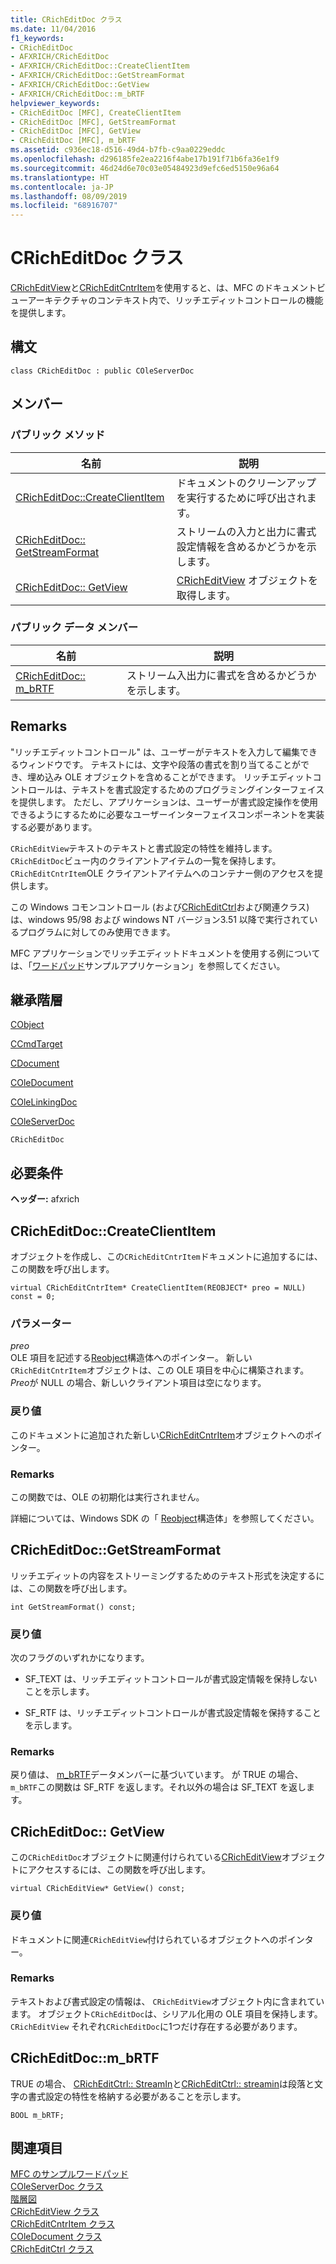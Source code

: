 ```yaml
---
title: CRichEditDoc クラス
ms.date: 11/04/2016
f1_keywords:
- CRichEditDoc
- AFXRICH/CRichEditDoc
- AFXRICH/CRichEditDoc::CreateClientItem
- AFXRICH/CRichEditDoc::GetStreamFormat
- AFXRICH/CRichEditDoc::GetView
- AFXRICH/CRichEditDoc::m_bRTF
helpviewer_keywords:
- CRichEditDoc [MFC], CreateClientItem
- CRichEditDoc [MFC], GetStreamFormat
- CRichEditDoc [MFC], GetView
- CRichEditDoc [MFC], m_bRTF
ms.assetid: c936ec18-d516-49d4-b7fb-c9aa0229eddc
ms.openlocfilehash: d296185fe2ea2216f4abe17b191f71b6fa36e1f9
ms.sourcegitcommit: 46d24d6e70c03e05484923d9efc6ed5150e96a64
ms.translationtype: HT
ms.contentlocale: ja-JP
ms.lasthandoff: 08/09/2019
ms.locfileid: "68916707"
---
```

# <a name="cricheditdoc-class"></a>CRichEditDoc クラス

[CRichEditView](../../mfc/reference/cricheditview-class.md)と[CRichEditCntrItem](../../mfc/reference/cricheditcntritem-class.md)を使用すると、は、MFC のドキュメントビューアーキテクチャのコンテキスト内で、リッチエディットコントロールの機能を提供します。

## <a name="syntax"></a>構文

```
class CRichEditDoc : public COleServerDoc
```

## <a name="members"></a>メンバー

### <a name="public-methods"></a>パブリック メソッド

|名前|説明|
|----------|-----------------|
|[CRichEditDoc::CreateClientItem](#createclientitem)|ドキュメントのクリーンアップを実行するために呼び出されます。|
|[CRichEditDoc:: GetStreamFormat](#getstreamformat)|ストリームの入力と出力に書式設定情報を含めるかどうかを示します。|
|[CRichEditDoc:: GetView](#getview)|[CRichEditView](../../mfc/reference/cricheditview-class.md) オブジェクトを取得します。|

### <a name="public-data-members"></a>パブリック データ メンバー

|名前|説明|
|----------|-----------------|
|[CRichEditDoc:: m_bRTF](#m_brtf)|ストリーム入出力に書式を含めるかどうかを示します。|

## <a name="remarks"></a>Remarks

"リッチエディットコントロール" は、ユーザーがテキストを入力して編集できるウィンドウです。 テキストには、文字や段落の書式を割り当てることができ、埋め込み OLE オブジェクトを含めることができます。 リッチエディットコントロールは、テキストを書式設定するためのプログラミングインターフェイスを提供します。 ただし、アプリケーションは、ユーザーが書式設定操作を使用できるようにするために必要なユーザーインターフェイスコンポーネントを実装する必要があります。

`CRichEditView`テキストのテキストと書式設定の特性を維持します。 `CRichEditDoc`ビュー内のクライアントアイテムの一覧を保持します。 `CRichEditCntrItem`OLE クライアントアイテムへのコンテナー側のアクセスを提供します。

この Windows コモンコントロール (および[CRichEditCtrl](../../mfc/reference/cricheditctrl-class.md)および関連クラス) は、windows 95/98 および windows NT バージョン3.51 以降で実行されているプログラムに対してのみ使用できます。

MFC アプリケーションでリッチエディットドキュメントを使用する例については、「[ワードパッド](../../overview/visual-cpp-samples.md)サンプルアプリケーション」を参照してください。

## <a name="inheritance-hierarchy"></a>継承階層

[CObject](../../mfc/reference/cobject-class.md)

[CCmdTarget](../../mfc/reference/ccmdtarget-class.md)

[CDocument](../../mfc/reference/cdocument-class.md)

[COleDocument](../../mfc/reference/coledocument-class.md)

[COleLinkingDoc](../../mfc/reference/colelinkingdoc-class.md)

[COleServerDoc](../../mfc/reference/coleserverdoc-class.md)

`CRichEditDoc`

## <a name="requirements"></a>必要条件

**ヘッダー:** afxrich

##  <a name="createclientitem"></a>  CRichEditDoc::CreateClientItem

オブジェクトを作成し、この`CRichEditCntrItem`ドキュメントに追加するには、この関数を呼び出します。

```
virtual CRichEditCntrItem* CreateClientItem(REOBJECT* preo = NULL) const = 0;
```

### <a name="parameters"></a>パラメーター

*preo*<br/>
OLE 項目を記述する[Reobject](/windows/desktop/api/richole/ns-richole-reobject)構造体へのポインター。 新しい`CRichEditCntrItem`オブジェクトは、この OLE 項目を中心に構築されます。 *Preo*が NULL の場合、新しいクライアント項目は空になります。

### <a name="return-value"></a>戻り値

このドキュメントに追加された新しい[CRichEditCntrItem](../../mfc/reference/cricheditcntritem-class.md)オブジェクトへのポインター。

### <a name="remarks"></a>Remarks

この関数では、OLE の初期化は実行されません。

詳細については、Windows SDK の「 [Reobject](/windows/desktop/api/richole/ns-richole-reobject)構造体」を参照してください。

##  <a name="getstreamformat"></a>  CRichEditDoc::GetStreamFormat

リッチエディットの内容をストリーミングするためのテキスト形式を決定するには、この関数を呼び出します。

```
int GetStreamFormat() const;
```

### <a name="return-value"></a>戻り値

次のフラグのいずれかになります。

- SF_TEXT は、リッチエディットコントロールが書式設定情報を保持しないことを示します。

- SF_RTF は、リッチエディットコントロールが書式設定情報を保持することを示します。

### <a name="remarks"></a>Remarks

戻り値は、 [m_bRTF](#m_brtf)データメンバーに基づいています。 が TRUE の場合、 `m_bRTF`この関数は SF_RTF を返します。それ以外の場合は SF_TEXT を返します。

##  <a name="getview"></a>CRichEditDoc:: GetView

この`CRichEditDoc`オブジェクトに関連付けられている[CRichEditView](../../mfc/reference/cricheditview-class.md)オブジェクトにアクセスするには、この関数を呼び出します。

```
virtual CRichEditView* GetView() const;
```

### <a name="return-value"></a>戻り値

ドキュメントに関連`CRichEditView`付けられているオブジェクトへのポインター。

### <a name="remarks"></a>Remarks

テキストおよび書式設定の情報は、 `CRichEditView`オブジェクト内に含まれています。 オブジェクト`CRichEditDoc`は、シリアル化用の OLE 項目を保持します。 `CRichEditView` それぞれ`CRichEditDoc`に1つだけ存在する必要があります。

##  <a name="m_brtf"></a>  CRichEditDoc::m_bRTF

TRUE の場合、 [CRichEditCtrl:: StreamIn](../../mfc/reference/cricheditctrl-class.md#streamin)と[CRichEditCtrl:: streamin](../../mfc/reference/cricheditctrl-class.md#streamout)は段落と文字の書式設定の特性を格納する必要があることを示します。

```
BOOL m_bRTF;
```

## <a name="see-also"></a>関連項目

[MFC のサンプルワードパッド](../../overview/visual-cpp-samples.md)<br/>
[COleServerDoc クラス](../../mfc/reference/coleserverdoc-class.md)<br/>
[階層図](../../mfc/hierarchy-chart.md)<br/>
[CRichEditView クラス](../../mfc/reference/cricheditview-class.md)<br/>
[CRichEditCntrItem クラス](../../mfc/reference/cricheditcntritem-class.md)<br/>
[COleDocument クラス](../../mfc/reference/coledocument-class.md)<br/>
[CRichEditCtrl クラス](../../mfc/reference/cricheditctrl-class.md)
